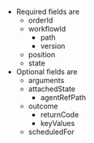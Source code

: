 * Required fields are
    * orderId
    * workflowId
    	* path
    	* version
    * position
    * state
* Optional fields are
    * arguments
    * attachedState
    	* agentRefPath
    * outcome
    	* returnCode
    	* keyValues
    * scheduledFor
